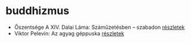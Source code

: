 # buddhizmus

- Őszentsége A XIV. Dalai Láma: Száműzetésben – szabadon [részletek](../_details/%C5%90szents%C3%A9ge%20A%20XIV.%20Dalai%20L%C3%A1ma.md#id_610)
- Viktor Pelevin: Az agyag géppuska [részletek](../_details/Viktor%20Pelevin.md#id_834)